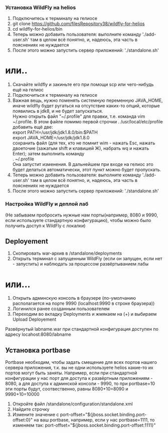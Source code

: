 ### Установка WildFly на helios

1. Подключитесь к терминалу на гелиосе
1. git clone https://github.com/filesRepository38/wildfly-for-helios
1. cd wildfly-for-helios/bin
1. Теперь можно добавить пользователя: выполните команду './add-user.sh' там в целом всё понятно, и, надеюсь, эта часть в пояснениях не нуждается
1. После этого можно запустить сервер приложений: './standalone.sh'

# или..

1. Скачайте wildfly и закиньте его при помощи scp или чего-нибудь ещё на гелиос
1. Подключиться к терминалу на гелиосе
1. Важная вещь, нужно поменять системную переменную JAVA_HOME, иначе wildfly будет ругаться на отсутствие каких-то опций, которые появились в jdk8, и не будет запускаться.  
Нужно открыть файл "~/.profile" для правки, т.е. команда vim ~/.profile. В этом файле помимо первой строчки . /usr/local/etc/profile  
добавить ещё две:  
export PATH=/usr/jdk/jdk1.8.0/bin:$PATH  
export JAVA_HOME=/usr/jdk/jdk1.8.0  
сохранить файл (для тех, кто не помнит wim - нажать Esc, нажать двоеточие (зажатым shift и клавишей Ж), набрать wq и нажать Enter);
затем выполнить команду  
. ~/.profile  
Она запустит изменения. В дальнейшем при входе на гелиос это будет делаться автоматически, этот пункт можно будет пропускать.
1. Теперь можно добавить пользователя: выполните команду './add-user.sh' там в целом всё понятно, и, надеюсь, эта часть в пояснениях не нуждается
1. После этого можно запустить сервер приложений: './standalone.sh'

### Настройка WildFly и деплой лаб
(Не забываем пробросить нужные нам порты(например, 8080 и 9990, если используете стандартную конфигурацию), чтобы можно было получить доступ к WildFly с локалки)

## Deployement

1. Скопировать war-архив в <wildfly-path>/standalone/deployments
1. Открыть терминал с запущенным WildFly (если он запущен, если нет - запустить) и наблюдать за процессом развёртыванием лабы

# или...

1. Открыть админскую консоль в браузере (по-умолчанию располагается на порте 9990 (localhost:9990 в строке браузера))
1. Логинился ранее созданным пользователем
1. Переходим во вкладку Deployments и жмякаем на (+) и выбираем Upload Deployement

Развёрнутый labname.war при стандартной конфигурация доступен по адресу locahost:8080/labname

## Установка portbase

Portbase необходим, чтобы задать смещение для всех портов нашего сервера приложения, т.к. вы не одни используете helios какие-то их портов могут быть заняты.
Например, если при стандартной конфигурации у нас порт для доступа к развёртным приложениям - 8080, а для доступа к админской консоли - 9990, 
то при portbase=10 эти порты будут, соотвественно, равны 8080+10=8090 и 9990+10=10000

1. Откройте файл <wildfly-path>/standalone/configuration/standalone.xml
1. Найдите строчку <socket-binding-group name="standard-sockets" default-interface="public" port-offset="${jboss.socket.binding.port-offset:0}">
1. Измените значение с port-offset="${jboss.socket.binding.port-offset:0}" на ваш portbase, например, если у нас portbase=1111, то изменяем так: port-offset="${jboss.socket.binding.port-offset:1111}"

